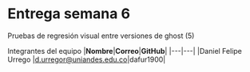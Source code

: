 # Entrega semana 6
Pruebas de regresión visual entre versiones de ghost (5)

Integrantes del equipo
|**Nombre**|**Correo**|**GitHub**|
|---|---|
|Daniel Felipe Urrego |d.urregor@uniandes.edu.co|dafur1900|

